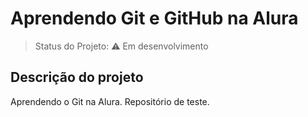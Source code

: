 <h1>Aprendendo Git e GitHub na Alura</h1> 

> Status do Projeto: :warning: Em desenvolvimento

## Descrição do projeto 

<p align="justify">
  Aprendendo o Git na Alura. Repositório de teste.
</p>
